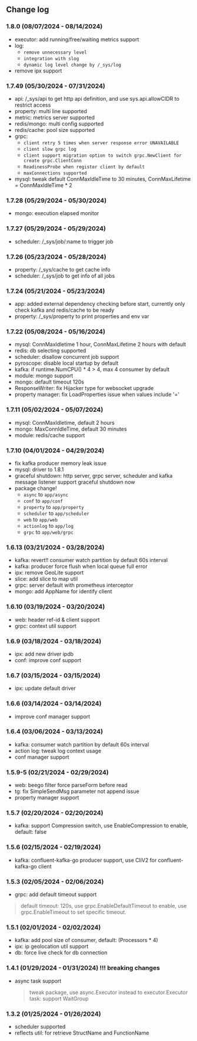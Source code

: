 ## Change log

### 1.8.0 (08/07/2024 - 08/14/2024)

* executor: add running/free/waiting metrics support
* log:
    - `remove unnecessary level`
    - `integration with slog`
    - `dynamic log level change by /_sys/log`
* remove ipx support

### 1.7.49 (05/30/2024 - 07/31/2024)

* api: /_sys/api to get http api definition, and use sys.api.allowCIDR to restrict access
* property: multi line supported
* metric: metrics server supported
* redis/mongo: multi config supported
* redis/cache: pool size supported
* grpc:
    - `client retry 5 times when server response error UNAVAILABLE`
    - `client slow grpc log`
    - `client support migration option to switch grpc.NewClient for create grpc.ClientConn`
    - `ReadinessProbe when register client by default`
    - `maxConnections supported`
* mysql: tweak default ConnMaxIdleTime to 30 minutes, ConnMaxLifetime = ConnMaxIdleTime * 2

### 1.7.28 (05/29/2024 - 05/30/2024)

* mongo: execution elapsed monitor

### 1.7.27 (05/29/2024 - 05/29/2024)

* scheduler: /_sys/job/:name to trigger job

### 1.7.26 (05/23/2024 - 05/28/2024)

* property: /_sys/cache to get cache info
* scheduler: /_sys/job to get info of all jobs

### 1.7.24 (05/21/2024 - 05/23/2024)

* app: added external dependency checking before start, currently only check kafka and redis/cache to be ready
* property: /_sys/property to print properties and env var

### 1.7.22 (05/08/2024 - 05/16/2024)

* mysql: ConnMaxIdletime 1 hour, ConnMaxLifetime 2 hours with default
* redis: db selecting supported
* scheduler: disallow concurrent job support
* pyroscope: disable local startup by default
* kafka: if runtime.NumCPU() * 4 > 4, max 4 consumer by default
* module: mongo support
* mongo: default timeout 120s
* ResponseWriter: fix Hijacker type for websocket upgrade
* property manager: fix LoadProperties issue when values include '='

### 1.7.11 (05/02/2024 - 05/07/2024)

* mysql: ConnMaxIdletime, default 2 hours
* mongo: MaxConnIdleTime, default 30 minutes
* module: redis/cache support

### 1.7.10 (04/01/2024 - 04/29/2024)

* fix kafka producer memory leak issue
* mysql: driver to 1.8.1
* graceful shutdown: http server, grpc server, scheduler and kafka message listener support graceful shutdown now
* package change!
    - `async` to `app/async`
    - `conf` to `app/conf`
    - `property` to `app/property`
    - `scheduler` to `app/scheduler`
    - `web` to `app/web`
    - `actionlog` to `app/log`
    - `grpc` to `app/web/grpc`

### 1.6.13 (03/21/2024 - 03/28/2024)

* kafka: revert!! consumer watch partition by default 60s interval
* kafka: producer force flush when local queue full error
* ipx: remove GeoLite support
* slice: add slice to map util
* grpc: server default with prometheus interceptor
* mongo: add AppName for identify client

### 1.6.10 (03/19/2024 - 03/20/2024)

* web: header ref-id & client support
* grpc: context util support

### 1.6.9 (03/18/2024 - 03/18/2024)

* ipx: add new driver ipdb
* conf: improve conf support

### 1.6.7 (03/15/2024 - 03/15/2024)

* ipx: update default driver

### 1.6.6 (03/14/2024 - 03/14/2024)

* improve conf manager support

### 1.6.4 (03/06/2024 - 03/13/2024)

* kafka: consumer watch partition by default 60s interval
* action log: tweak log context usage
* conf manager support

### 1.5.9-5 (02/21/2024 - 02/29/2024)

* web: beego filter force parseForm before read
* tg: fix SimpleSendMsg parameter not append issue
* property manager support

### 1.5.7 (02/20/2024 - 02/20/2024)

* kafka: support Compression switch, use EnableCompression to enable, default: false

### 1.5.6 (02/15/2024 - 02/19/2024)

* kafka: confluent-kafka-go producer support, use CliV2 for confluent-kafka-go client

### 1.5.3 (02/05/2024 - 02/06/2024)

* grpc: add default timeout support

> default timeout: 120s, use grpc.EnableDefaultTimeout to enable, use grpc.EnableTimeout to set specific timeout.

### 1.5.1 (02/01/2024 - 02/02/2024)

* kafka: add pool size of consumer, default: (Processors * 4)
* ipx: ip geolocation util support
* db: force live check for db connection

### 1.4.1 (01/29/2024 - 01/31/2024) !!! breaking changes

* async task support
  > tweak package, use async.Executor instead to executor.Executor
  > task: support WaitGroup

### 1.3.2 (01/25/2024 - 01/26/2024)

* scheduler supported
* reflects util: for retrieve StructName and FunctionName